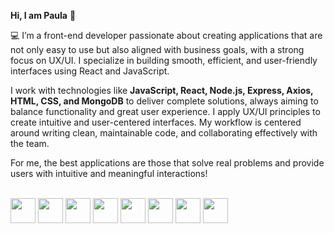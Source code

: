 **Hi, I am Paula** 	👋

💻 I’m a front-end developer passionate about creating applications that are not only easy to use but also aligned with business goals, with a strong focus on UX/UI. I specialize in building smooth, efficient, and user-friendly interfaces using React and JavaScript.

I work with technologies like **JavaScript, React, Node.js, Express, Axios, HTML, CSS, and MongoDB** to deliver complete solutions, always aiming to balance functionality and great user experience. I apply UX/UI principles to create intuitive and user-centered interfaces. My workflow is centered around writing clean, maintainable code, and collaborating effectively with the team.

For me, the best applications are those that solve real problems and provide users with intuitive and meaningful interactions!

<br/>

<div align="left">
  <!-- JavaScript -->
  <img src="https://cdn.jsdelivr.net/gh/devicons/devicon/icons/javascript/javascript-original.svg" width="40"/>

  <!-- React -->
  <img src="https://cdn.jsdelivr.net/gh/devicons/devicon/icons/react/react-original.svg" width="40"/>

  <!-- Node.js -->
  <img src="https://cdn.jsdelivr.net/gh/devicons/devicon/icons/nodejs/nodejs-original.svg" width="40"/>

  <!-- HTML -->
  <img src="https://cdn.jsdelivr.net/gh/devicons/devicon/icons/html5/html5-original.svg" width="40"/>

  <!-- CSS -->
  <img src="https://cdn.jsdelivr.net/gh/devicons/devicon/icons/css3/css3-original.svg" width="40"/>

  <!-- Vite -->
  <img src="https://cdn.jsdelivr.net/gh/devicons/devicon/icons/vite/vite-original.svg" width="40"/>

  <!-- MongoDB -->
  <img src="https://cdn.jsdelivr.net/gh/devicons/devicon/icons/mongodb/mongodb-original.svg" width="40"/>

  <!-- Figma -->
  <img src="https://cdn.jsdelivr.net/gh/devicons/devicon/icons/figma/figma-original.svg" width="40"/>
</div>

